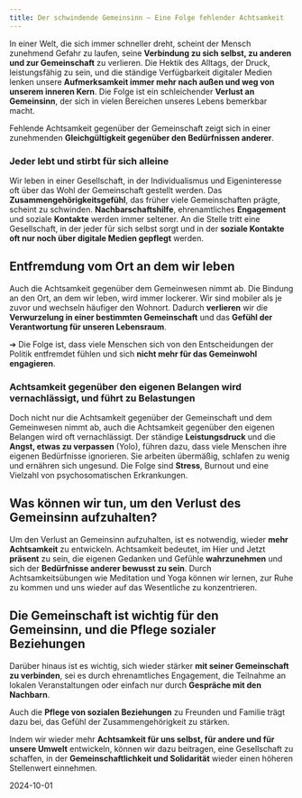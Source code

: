 ```yaml
---  
title: Der schwindende Gemeinsinn – Eine Folge fehlender Achtsamkeit
---
```

In einer Welt, die sich immer schneller dreht, scheint der Mensch zunehmend Gefahr zu laufen, seine **Verbindung zu sich selbst, zu anderen und zur Gemeinschaft** zu verlieren. Die Hektik des Alltags, der Druck, leistungsfähig zu sein, und die ständige Verfügbarkeit digitaler Medien lenken unsere **Aufmerksamkeit immer mehr nach außen und weg von unserem inneren Kern**. Die Folge ist ein schleichender **Verlust an Gemeinsinn**, der sich in vielen Bereichen unseres Lebens bemerkbar macht.

Fehlende Achtsamkeit gegenüber der Gemeinschaft zeigt sich in einer zunehmenden **Gleichgültigkeit gegenüber den Bedürfnissen anderer**. 

### Jeder lebt und stirbt für sich alleine

Wir leben in einer Gesellschaft, in der Individualismus und Eigeninteresse oft über das Wohl der Gemeinschaft gestellt werden. Das **Zusammengehörigkeitsgefühl**, das früher viele Gemeinschaften prägte, scheint zu schwinden. **Nachbarschaftshilfe**, ehrenamtliches **Engagement** und soziale **Kontakte** werden immer seltener. An die Stelle tritt eine Gesellschaft, in der jeder für sich selbst sorgt und in der **soziale Kontakte oft nur noch über digitale Medien gepflegt** werden.

## Entfremdung vom Ort an dem wir leben

Auch die Achtsamkeit gegenüber dem Gemeinwesen nimmt ab. Die Bindung an den Ort, an dem wir leben, wird immer lockerer. Wir sind mobiler als je zuvor und wechseln häufiger den Wohnort. Dadurch **verlieren** wir die **Verwurzelung in einer bestimmten Gemeinschaft** und das **Gefühl der Verantwortung für unseren Lebensraum**. 

➔ Die Folge ist, dass viele Menschen sich von den Entscheidungen der Politik entfremdet fühlen und sich **nicht mehr für das Gemeinwohl engagieren**.

### Achtsamkeit gegenüber den eigenen Belangen wird vernachlässigt, und führt zu Belastungen

Doch nicht nur die Achtsamkeit gegenüber der Gemeinschaft und dem Gemeinwesen nimmt ab, auch die Achtsamkeit gegenüber den eigenen Belangen wird oft vernachlässigt. Der ständige **Leistungsdruck** und die **Angst, etwas zu verpassen** (Yolo), führen dazu, dass viele Menschen ihre eigenen Bedürfnisse ignorieren. Sie arbeiten übermäßig, schlafen zu wenig und ernähren sich ungesund. Die Folge sind **Stress**, Burnout und eine Vielzahl von psychosomatischen Erkrankungen.

## Was können wir tun, um den Verlust des Gemeinsinn aufzuhalten?

Um den Verlust an Gemeinsinn aufzuhalten, ist es notwendig, wieder **mehr Achtsamkeit** zu entwickeln. Achtsamkeit bedeutet, im Hier und Jetzt **präsent** zu sein, die eigenen Gedanken und Gefühle **wahrzunehmen** und sich der **Bedürfnisse anderer bewusst zu sein**. Durch Achtsamkeitsübungen wie Meditation und Yoga können wir lernen, zur Ruhe zu kommen und uns wieder auf das Wesentliche zu konzentrieren.

## Die Gemeinschaft ist wichtig für den Gemeinsinn, und die Pflege sozialer Beziehungen

Darüber hinaus ist es wichtig, sich wieder stärker **mit seiner Gemeinschaft zu verbinden**, sei es durch ehrenamtliches Engagement, die Teilnahme an lokalen Veranstaltungen oder einfach nur durch **Gespräche mit den Nachbarn**. 

Auch die **Pflege von sozialen Beziehungen** zu Freunden und Familie trägt dazu bei, das Gefühl der Zusammengehörigkeit zu stärken.

Indem wir wieder mehr **Achtsamkeit für uns selbst, für andere und für unsere Umwelt** entwickeln, können wir dazu beitragen, eine Gesellschaft zu schaffen, in der **Gemeinschaftlichkeit und Solidarität** wieder einen höheren Stellenwert einnehmen.

2024-10-01